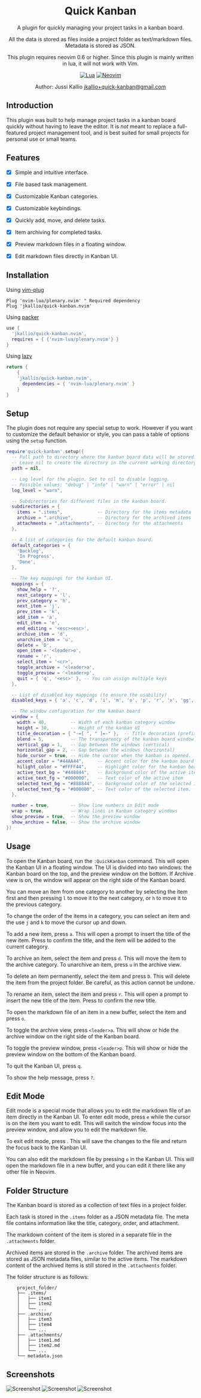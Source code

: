 <div align="center">

# Quick Kanban

A plugin for quickly managing your project tasks in a kanban board.

All the data is stored as files inside a project folder as text/markdown files. Metadata is stored as JSON.

This plugin requires neovim 0.6 or higher. Since this plugin is mainly written in lua, it will not work with Vim.

[![Lua](https://img.shields.io/badge/Lua-blue.svg?style=for-the-badge&logo=lua)](http://www.lua.org)
[![Neovim](https://img.shields.io/badge/Neovim%200.6+-green.svg?style=for-the-badge&logo=neovim)](https://neovim.io)

Author: Jussi Kallio <jkallio+quick-kanban@gmail.com>

</div>

## Introduction

This plugin was built to help manage project tasks in a kanban board quickly without having to leave the editor. It is *not* meant to replace a full-featured project management tool, and is best suited for small projects for personal use or small teams.

## Features

- [x] Simple and intuitive interface.
- [x] File based task management.
- [x] Customizable Kanban categories.
- [x] Customizable keybindings.
- [x] Quickly add, move, and delete tasks.
- [x] Item archiving for completed tasks.
- [x] Preview markdown files in a floating window.
- [x] Edit markdown files directly in Kanban UI.


## Installation

Using [vim-plug](https://github.com/junegunn/vim-plug)
```vim
Plug 'nvim-lua/plenary.nvim' " Required dependency
Plug 'jkallio/quick-kanban.nvim'
```

Using [packer](https://github.com/wbthomason/packer.nvim)
```lua
use {
  'jkallio/quick-kanban.nvim',
  requires = { {'nvim-lua/plenary.nvim'} }
}
```

Using [lazy](https://github.com/folke/lazy.nvim)
```lua
return {
    {
    'jkallio/quick-kanban.nvim',
      dependencies = { 'nvim-lua/plenary.nvim' }
    }
}
```

## Setup

The plugin does not require any special setup to work. However if you want to
customize the default behavior or style, you can pass a table of options using
the `setup` function.

```lua
require'quick-kanban'.setup({
  -- Full path to directory where the kanban board data will be stored.
  -- Leave nil to create the directory in the current working directory.
  path = nil,

  -- Log level for the plugin. Set to nil to disable logging.
  -- Possible values: "debug" | "info" | "warn" | "error" | nil
  log_level = "warn",

  -- Subdirectories for different files in the kanban board.
  subdirectories = {
    items = ".items",             -- Directory for the items metadata
    archive = ".archive",         -- Directory for the archived items
    attachments = ".attachments", -- Directory for the attachments
  },

  -- A list of categories for the default kanban board.
  default_categories = {
    'Backlog',
    'In Progress',
    'Done',
  },

  -- The key mappings for the kanban UI.
  mappings = {
    show_help = '?',
    next_category = 'l',
    prev_category = 'h',
    next_item = 'j',
    prev_item = 'k',
    add_item = 'a',
    edit_item = 'e',
    end_editing = '<esc><esc>',
    archive_item = 'd',
    unarchive_item = 'u',
    delete = 'D',
    open_item = '<leader>o',
    rename = 'r',
    select_item = '<cr>',
    toggle_archive = '<leader>a',
    toggle_preview = '<leader>p',
    quit = { 'q', '<esc>' }, -- You can assign multiple keys
  },

  -- List of disabled key mappings (to ensure the usability)
  disabled_keys = { 'a', 'c', 'd', 'i', 'm', 'o', 'p', 'r', 'x', 'gg', 'G', '<esc>', '<tab>', '<cr>', '<bs>', '<del>' },

  -- The window configuration for the kanban board
  window = {
    width = 40,         -- Width of each kanban category window
    height = 30,        -- Height of the kanban UI
    title_decoration = { "-=[ ", " ]=-" },  -- Title decoration (prefix and suffix)
    blend = 5,          -- The transparency of the kanban board window. (0-100)
    vertical_gap = 1,   -- Gap between the windows (vertical)
    horizontal_gap = 2, -- Gap between the windows (horizontal)
    hide_cursor = true, -- Hide the cursor when the kanban is opened.
    accent_color = "#44AA44",     -- Accent color for the kanban board window.
    hilight_color = "#FFFF44",    -- Highlight color for the kanban board window.
    active_text_bg = "#448844",   -- Background color of the active item
    active_text_fg = "#000000",   -- Text color of the active item
    selected_text_bg = "#888844", -- Background color of the selected item.
    selected_text_fg = "#000000", -- Text color of the selected item.
  },

  number = true,        -- Show line numbers in Edit mode
  wrap = true,          -- Wrap lines in Kanban category windows
  show_preview = true,  -- Show the preview window
  show_archive = false, -- Show the archive window
})
```

## Usage

To open the Kanban board, run the `:QuickKanban` command. This will open the Kanban UI in a floating window. The UI is divided into two windows: the Kanban board on the top, and the preview window on the bottom. If Archive view is on, the window will appear on the right side of the Kanban board.

You can move an item from one category to another by selecting the item first and then pressing `l` to move it to the next category, or `h` to move it to the previous category. 

To change the order of the items in a category, you can select an item and the use `j` and `k` to move the cursor up and down.

To add a new item, press `a`. This will open a prompt to insert the title of the new item. Press <cr> to confirm the title, and the item will be added to the current category.

To archive an item, select the item and press `d`. This will move the item to the archive category. To unarchive an item, press `u` in the archive view.

To delete an item permanently, select the item and press `D`. This will delete the item from the project folder. Be careful, as this action cannot be undone.

To rename an item, select the item and press `r`. This will open a prompt to insert the new title of the item. Press <cr> to confirm the new title.

To open the markdown file of an item in a new buffer, select the item and press `o`.

To toggle the archive view, press `<leader>a`. This will show or hide the archive window on the right side of the Kanban board.

To toggle the preview window, press `<leader>p`. This will show or hide the preview window on the bottom of the Kanban board.

To quit the Kanban UI, press `q`.

To show the help message, press `?`.

## Edit Mode

Edit mode is a special mode that allows you to edit the markdown file of an item directly in the Kanban UI. To enter edit mode, press `e` while the cursor is on the item you want to edit. This will switch the window focus into the preview window, and allow you to edit the markdown file.

To exit edit mode, press <esc><esc>. This will save the changes to the file and return the focus back to the Kanban UI.

You can also edit the markdown file by pressing `o` in the Kanban UI. This will open the markdown file in a new buffer, and you can edit it there like any other file in Neovim.

## Folder Structure

The Kanban board is stored as a collection of text files in a project folder.

Each task is stored in the `.items` folder as a JSON metadata file. The meta file contains information like the title, category, order, and attachment.

The markdown content of the item is stored in a separate file in the `.attachments` folder.

Archived items are stored in the `.archive` folder. The archived items are stored as JSON metadata files, similar to the active items. The markdown content of the archived items is still stored in the `.attachments` folder.

The folder structure is as follows:

```
    project_folder/
    ├── .items/
    │   ├── item1
    │   ├── item2
    │   └── ...
    ├── .archive/
    │   ├── item3
    │   ├── item4
    │   └── ...
    ├── .attachments/
    │   ├── item1.md
    │   ├── item2.md
    │   └── ...
    └── metadata.json
```

## Screenshots

![Screenshot](./screenshots/quick-kanban.gif)
![Screenshot](./screenshots/quick-kanban1.png)
![Screenshot](./screenshots/quick-kanban2.png)
